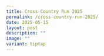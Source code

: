 ```yaml
---
title: Cross Country Run 2025
permalink: /cross-country-run-2025/
date: 2025-05-15
layout: post
description: ""
image: ""
variant: tiptap
---
```

